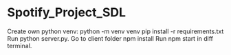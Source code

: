 # Spotify_Project_SDL

Create own python venv: python -m venv venv
pip install -r requirements.txt
Run python server.py.
Go to client folder 
npm install
Run npm start in diff terminal.
